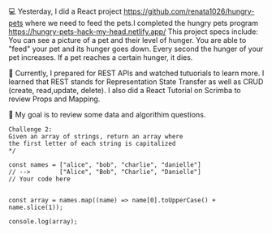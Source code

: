 💻 Yesterday, I did a React project https://github.com/renata1026/hungry-pets where we need to feed the pets.I completed the hungry pets program https://hungry-pets-hack-my-head.netlify.app/ This project specs include: You can see a picture of a pet and their level of hunger. You are able to "feed" your pet and its hunger goes down. Every second the hunger of your pet increases. If a pet reaches a certain hunger, it dies.

📖 Currently, I prepared for REST APIs and watched tutuorials to learn more. I learned that REST stands for Representation State Transfer as well as CRUD (create, read,update, delete). I also did a React Tutorial on Scrimba to review Props and Mapping. 

🎯 My goal is to review some data and algorithim questions. 
```
Challenge 2:
Given an array of strings, return an array where 
the first letter of each string is capitalized
*/

const names = ["alice", "bob", "charlie", "danielle"]
// -->        ["Alice", "Bob", "Charlie", "Danielle"]
// Your code here


const array = names.map((name) => name[0].toUpperCase() + name.slice(1));

console.log(array);


```
